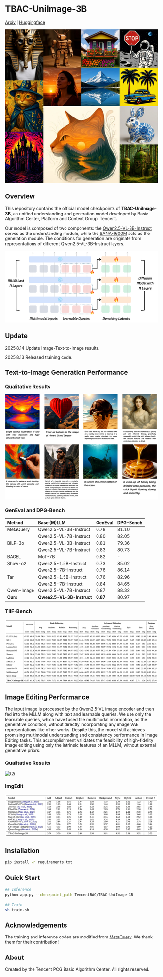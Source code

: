 # TBAC-UniImage-3B

[Arxiv](https://arxiv.org/abs/2508.08098) | [Huggingface](https://huggingface.co/TencentBAC/TBAC-UniImage-3B)

![Teaser](./assets/teaser.jpg)

## Overview
This repository contains the official model checkpoints of **TBAC-UniImage-3B**, an unified understanding and generation model developed by Basic Algorithm Center, Platform and Content Group, Tencent.

Our model is composed of two components: the [Qwen2.5-VL-3B-Instruct](https://huggingface.co/Qwen/Qwen2.5-VL-3B-Instruct) serves as the understanding module, while the [SANA-1600M](https://huggingface.co/Efficient-Large-Model/Sana_1600M_512px_diffusers) acts as the generation module. The conditions for generation are originate from representations of different Qwen2.5-VL-3B-Instruct layers.

![Model](./assets/model.png)

## Update
2025.8.14 Update Image-Text-to-Image results.

2025.8.13 Released training code.

## Text-to-Image Generation Performance

### Qualitative Results
![t2i](./assets/t2i.png)

### GenEval and DPG-Bench
| Method | Base (M)LLM | GenEval | DPG-Bench |
| :--- | :--- | :--- | :--- |
| MetaQuery | Qwen2.5-VL-3B-Instruct | 0.78 | 81.10 |
| | Qwen2.5-VL-7B-Instruct | 0.80 | 82.05 |
| BILP-3o | Qwen2.5-VL-3B-Instruct | 0.81 | 79.36 |
| | Qwen2.5-VL-7B-Instruct | 0.83 | 80.73 |
| BAGEL | MoT-7B | 0.82 | - |
| Show-o2 | Qwen2.5-1.5B-Instruct | 0.73 | 85.02 |
| | Qwen2.5-7B-Instruct | 0.76 | 86.14 |
| Tar | Qwen2.5-1.5B-Instruct | 0.76 | 82.96
| | Qwen2.5-7B-Instruct | 0.84 | 84.65 |
| Qwen-Image | Qwen2.5-VL-7B-Instruct | 0.87 | 88.32
| **Ours** | **Qwen2.5-VL-3B-Instruct** | **0.87** | 80.97 |

### TIIF-Bench

![TIIF](./assets/tiif_bench.png)

## Image Editing Performance

The input image is processed by the Qwen2.5-VL image encoder and then fed into the MLLM along with text and learnable queries. We use only the learnable queries, which have fused the multimodal information, as the generative condition, without directly incorporating any image VAE representations like other works. Despite this, the model still achieves promising multimodal understanding and consistency performance in Image Editing tasks. This accomplishment validates the feasibility of high-fidelity image editing using only the intrinsic features of an MLLM, without external generative priors.

### Qualitative Results
![t2i](./assets/ti2i.png)

### ImgEdit

![ImgEdit](./assets/imgedit.png)

## Installation
```bash
pip install -r requirements.txt
```

## Quick Start
```bash
## Inference
python app.py --checkpoint_path TencentBAC/TBAC-UniImage-3B

## Train
sh train.sh
```

## Acknowledgements
The training and inference codes are modified from [MetaQuery](https://github.com/facebookresearch/metaquery). We thank them for their contribution!

## About
Created by the Tencent PCG Basic Algorithm Center. All rights reserved.